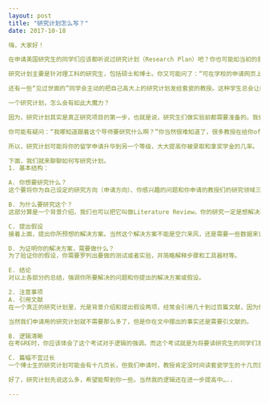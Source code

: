 ```yaml
---
layout: post
title: "研究计划怎么写？"
date: 2017-10-18

嗨，大家好！

在申请美国研究生的同学们应该都听说过研究计划（Research Plan）吧？你也可能如当初的我一样犯懵：“到底啥是个研究计划？！”

研究计划主要是针对理工科的研究生，包括硕士和博士。你又可能问了：“可在学校的申请网页上没提到Research Plan啊？！”是的，很多学校是不要求你在网申时提交研究计划的。可还是有些学校是要求的，而且很多同学在套瓷过程中会被教授们要求：“你觉得自己以后的研究项目是怎样的？发来你的研究计划看看…..”

还有一些“见过世面的”同学会主动的把自己高大上的研究计划发给套瓷的教授。这种学生总会让教授们眼前一亮，印象深刻，想给奖学金！我在留学时认识的一位美国本科生，就靠着自己的一篇研究计划进了英国牛津的博士项目，还有奖学金。英国留学能拿奖，你懂的。

一个研究计划，怎么会有如此大魔力？

因为，研究计划其实是真正研究项目的第一步，也就是说，研究生们做实验前都需要准备的。我们也会叫它Proposal。而研究计划真的是会影响一个研究是否会成功的重要和必需步骤。因为你要搞清楚，要研究什么、 为什么要研究这个、期待什么结果、怎么研究，具体到需要什么工具等。

你可能有疑问：“我哪知道跟着这个导师要研究什么啊？”你当然很难知道了，很多教授在给你offer之前不会透露他们手上有啥项目的。可是！你需要向教授们展现你的研究素养和逻辑思辨能力。一篇好的研究计划就是告诉他们：“我会写研究计划，爱思考，有逻辑。进了你实验室，工作上手很快的！”

所以，研究计划可能将你的留学申请升华到另一个等级，大大提高你被录取和拿奖学金的几率。

下面，我们就来聊聊如何写研究计划。
1. 基本结构：

A. 你想要研究什么？
这个要将你为自己设定的研究方向（申请方向）、你感兴趣的问题和你申请的教授们的研究领域三个因素相结合，来确定一个主题。

B. 为什么要研究这个？
这部分算是一个背景介绍，我们也可以把它叫做Literature Review。你的研究一定是想解决某个问题的，但你先要用一些数据告诉读者这是个亟待解决的问题，目前已有的解决方法有哪些，这些方法分别存在哪些问题。所以需要一些更新的方法来解决这个问题。

C. 提出假设
接着上面，提出你所预想的解决方案。当然这个解决方案不能是空穴来风，还是需要一些数据来证明其潜力的。例如，你提出的解决方案已经在其他类似的问题上取得了成果。

D. 为证明你的解决方案，需要做什么？
为了验证你的假设，你需要罗列出要做的测试或者实验，并简略解释步骤和工具器材等。

E. 结论
对以上各部分的总结，强调你所要解决的问题和你提出的解决方案或假设。

2. 注意事项
A. 引用文献
在一个真正的研究计划里，光是背景介绍和提出假设两项，经常会引用几十到过百篇文献，因为你思考的每一步都是需要证据来证明的，而这些证据就是别人的研究成果。

当然我们申请用的研究计划就不需要那么多了，但是你在文中摆出的事实还是需要引文献的。

B. 逻辑清晰
在考GRE时，你应该体会了这个考试对于逻辑的强调。而这个考试就是为将要读研究生的同学们准备的，这就告诉我们，逻辑和思考能力应该是成为研究生前就具备的了。所以，研究计划就是展现你逻辑能力的时刻，要谨慎！

C. 篇幅不宜过长
一个博士生的研究计划可能会有十几页长，但我们申请时，教授肯定没时间读套瓷学生的十几页的文章。所以，我们还是要精炼，短至一页，长至三两页，但是麻雀虽小，五脏俱全！

好了，研究计划先说这么多，希望能帮到你一些。当然我的逻辑还在进一步提高中…..

---
```

